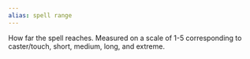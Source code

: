 ```yaml
---
alias: spell range
---
```

   
How far the spell reaches. Measured on a scale of 1-5 corresponding to caster/touch, short, medium, long, and extreme.